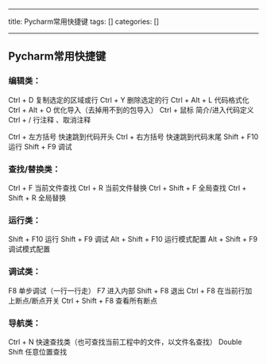
--- 
title:  Pycharm常用快捷键 
tags: []
categories: [] 

---
## Pycharm常用快捷键

### 编辑类：

Ctrl + D 复制选定的区域或行 Ctrl + Y 删除选定的行 Ctrl + Alt + L 代码格式化 Ctrl + Alt + O 优化导入（去掉用不到的包导入） Ctrl + 鼠标 简介/进入代码定义 Ctrl + / 行注释 、取消注释

Ctrl + 左方括号 快速跳到代码开头 Ctrl + 右方括号 快速跳到代码末尾 Shift + F10 运行 Shift + F9 调试

### 查找/替换类：

Ctrl + F 当前文件查找 Ctrl + R 当前文件替换 Ctrl + Shift + F 全局查找 Ctrl + Shift + R 全局替换

### 运行类：

Shift + F10 运行 Shift + F9 调试 Alt + Shift + F10 运行模式配置 Alt + Shift + F9 调试模式配置

### 调试类：

F8 单步调试（一行一行走） F7 进入内部 Shift + F8 退出 Ctrl + F8 在当前行加上断点/断点开关 Ctrl + Shift + F8 查看所有断点

### 导航类：

Ctrl + N 快速查找类（也可查找当前工程中的文件，以文件名查找） Double Shift 任意位置查找

